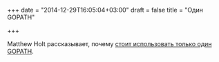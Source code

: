 +++
date = "2014-12-29T16:05:04+03:00"
draft = false
title = "Один GOPATH"

+++

<p>Matthew Holt рассказывает, почему <a href="http://mwholt.blogspot.com.au/2014/02/why-i-use-just-one-gopath.html">стоит использовать только один GOPATH</a>.</p>

